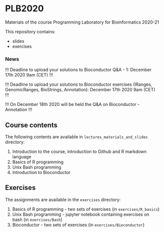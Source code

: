 # PLB2020

Materials of the course Programming Laboratory for Bioinformatics 2020-21

This repository contains:
- slides 
- exercises

### News
!!! Deadline to upload your solutions to Bioconductor Q&A - 1: December 17th 2020 9am (CET) !!!

!!! Deadline to upload your solutions to Bioconductor exercises (IRanges, GenomicRanges, BioStrings, Annotation): December 17th 2020 9am (CET) !!!

!!! On December 18th 2020 will be held the Q&A on Bioconductor - Annotation !!!

## Course contents
The following contents are available in ```lectures_materials_and_slides``` directory:
1. Introduction to the course, introduction to Github and R markdown language
2. Basics of R programming
3. Unix Bash programming
4. Introduction to Bioconductor

## Exercises
The assignments are available in the ```exercises``` directory:
1. Basics of R programming - two sets of exercises (in ```exercises/R_basics```)
2. Unix Bash programming - jupyter notebook containing exercises on bash (in ```exercises/Bash```)
3. Bioconductor - two sets of exercises (in ```exercises/Bioconductor```)

